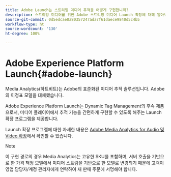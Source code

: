 ```yaml
---
title: Adobe Launch는 스트리밍 미디어 추적을 어떻게 구현합니까?
description: 스트리밍 미디어를 위한 Adobe 스트리밍 미디어 Launch 확장에 대해 알아보십시오.
source-git-commit: 0d5edcae0a80357247ada7f61daece9840d5c4b5
workflow-type: ht
source-wordcount: '130'
ht-degree: 100%

---
```



# Adobe Experience Platform Launch{#adobe-launch}

Media Analytics(하트비트)는 Adobe의 표준화된 미디어 추적 솔루션입니다. Adobe의 이정표 모델을 대체했습니다.

Adobe Experience Platform Launch는 Dynamic Tag Management의 후속 제품으로서, 미디어 플레이어에서 추적 기능을 간편하게 구현할 수 있도록 해주는 Launch 확장 프로그램을 제공합니다.

Launch 확장 프로그램에 대한 자세한 내용은 [Adobe Media Analytics for Audio 및 Video 확장](https://experienceleague.adobe.com/docs/launch/using/extensions-ref/adobe-extension/media-analytics-extension/overview.html?lang=kr)에서 확인할 수 있습니다.

>[!NOTE]
>
>이 구현 경로의 경우 Media Analytics는 고유한 SKU를 포함하며, 서버 호출을 기반으로 한 가격 책정 모델에서 미디어 스트림을 기반으로 한 모델로 변경되기 때문에 고객이 영업 담당자/계정 관리자에게 연락하여 새 판매 주문에 서명해야 합니다.
